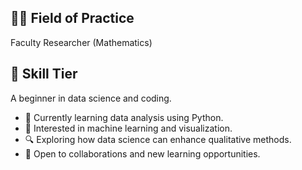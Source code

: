 ## 👩‍🏫 Field of Practice 
Faculty Researcher (Mathematics) 

## 🎯 Skill Tier 
A beginner in data science and coding.

- 🔭 Currently learning data analysis using Python.
- 🌱 Interested in machine learning and visualization.
- 🔍 Exploring how data science can enhance qualitative methods.
- 🤝 Open to collaborations and new learning opportunities.

